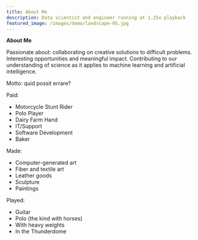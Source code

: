 ```yaml
---
title: About Me
description: Data scientist and engineer running at 1.25x playback
featured_image: /images/demo/landscape-05.jpg
---
```


**About Me**

Passionate about: collaborating on creative solutions to difficult problems. Interesting opportunities and meaningful impact. Contributing to our understanding of science as it applies to machine learning and artificial intelligence.

Motto: quid possit errare?

Paid:

* Motorcycle Stunt Rider
* Polo Player
* Dairy Farm Hand
* IT/Support
* Software Development
* Baker


Made:

* Computer-generated art
* Fiber and textile art
* Leather goods
* Sculpture
* Paintings


Played:

* Guitar
* Polo (the kind with horses)
* With heavy weights
* In the Thunderdome
